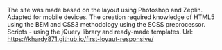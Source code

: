 The site was made based on the layout using Photoshop and Zeplin.
Adapted for mobile devices. 
The creation required knowledge of HTML5 using the BEM and CSS3 methodology using the SCSS preprocessor. 
Scripts - using the jQuery library and ready-made templates.
Url: https://khardy871.github.io/first-loyaut-responsive/
